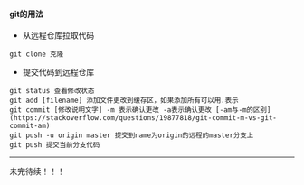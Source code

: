 #### git的用法
- 从远程仓库拉取代码
```
git clone 克隆
```
- 提交代码到远程仓库
```
git status 查看修改状态
git add [filename] 添加文件更改到缓存区，如果添加所有可以用.表示
git commit [修改说明文字] -m 表示确认更改 -a表示确认更改 [-am与-m的区别](https://stackoverflow.com/questions/19877818/git-commit-m-vs-git-commit-am)
git push -u origin master 提交到name为origin的远程的master分支上
git push 提交当前分支代码
```



------------------
未完待续！！！
